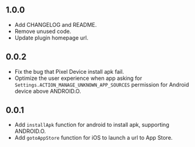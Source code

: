 ## 1.0.0

* Add CHANGELOG and README.
* Remove unused code.
* Update plugin homepage url.

## 0.0.2

* Fix the bug that Pixel Device install apk fail.
* Optimize the user experience when app asking for `Settings.ACTION_MANAGE_UNKNOWN_APP_SOURCES` permission for Android device above ANDROID.O.

## 0.0.1

* Add `installApk` function for android to install apk, supporting ANDROID.O.
* Add `gotoAppStore` function for iOS to launch a url to App Store.